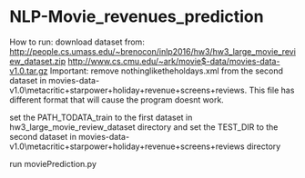 # NLP-Movie_revenues_prediction

How to run:
download dataset from:
http://people.cs.umass.edu/~brenocon/inlp2016/hw3/hw3_large_movie_review_dataset.zip
http://www.cs.cmu.edu/~ark/movie$-data/movies-data-v1.0.tar.gz
Important: remove nothingliketheholdays.xml from the second dataset in movies-data-v1.0\metacritic+starpower+holiday+revenue+screens+reviews. This file has different format that will cause the program doesnt work.

set the PATH_TODATA_train to the first dataset in hw3_large_movie_review_dataset directory
and set the TEST_DIR to the second dataset in movies-data-v1.0\metacritic+starpower+holiday+revenue+screens+reviews directory

run moviePrediction.py
